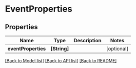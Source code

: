 # EventProperties

## Properties
Name | Type | Description | Notes
------------ | ------------- | ------------- | -------------
**eventProperties** | **[String]** |  | [optional] 

[[Back to Model list]](../README.md#documentation-for-models) [[Back to API list]](../README.md#documentation-for-api-endpoints) [[Back to README]](../README.md)


